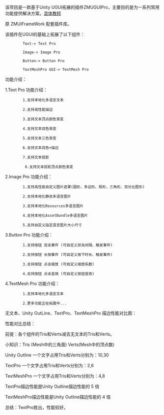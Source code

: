 该项目是一款基于Unity UGUI拓展的插件ZMUGUIPro，主要目的是为一系列常用功能提供解决方案。[具体教程](https://yws9p62vrgj.feishu.cn/docx/CvETd7n16oIxnNxVVaNc60K4nSe?from=from_copylink)

原 ZMUIFrameWork 配套插件库。

该插件在UGUI的基础上拓展了以下组件：

            Text-> Text Pro

            Image-> Image Pro

            Button-> Button Pro

            TextMeshPro GUI-> TextMesh Pro

功能介绍：

1.Text Pro 功能介绍：

            1.支持本地化多语言文本

            2.支持高性能描边

            3.支持文本顶点颜色渐变

            4.支持文本双色渐变

            5.支持文本三色渐变

            6.支持文本双色+描边

            7.支持文本投影

             8.支持文本投影顶点颜色渐变

 

2.Image Pro 功能介绍：

            1.支持高性能自定义图片遮罩(圆形、多边形、矩形、三角形、百分比图形)

            2.支持本地化静态多语言图片

            3.支持本地化Resources多语言图片

            4.支持本地化AssetBundle多语言图片

            5.支持自定义指定语言图片大小尺寸

3.Button Pro 功能介绍：

            1.支持按钮 双击事件 (可自定义双击间隔、触发事件)

            2.支持按钮 长按事件 (可自定义按下时长、触发事件)

            3.支持按钮 点击缩放 (可自定义缩放系数)

            4.支持按钮 点击音效 (可自定义按钮音效)

4.TextMesh Pro 功能介绍：

            1.支持本地化多语言文本

            2.更多功能正在拓展中...

 

无文本、Unity OutLine、TextPro、TextMeshPro 描边性能对比图：



性能对比总结：

前提：各个组件的Tris和Verts减去无文本的Tris和Verts。

小知识：Tris (Mesh中的三角面)  Verts(Mesh中的顶点数)

Unity Outline 一个文字占用Tris和Verts分别为：10,30

TextPro          一个文字占用Tris和Verts分别为：2,6

TextMeshPro 一个文字占用Tris和Verts分别为：4,8 

TextPro描边性能是Unity Outline描边性能的 5 倍

TextMeshPro描边性能是Unity Outline描边性能的 4 倍

总结：TextPro胜出，性能较好。
